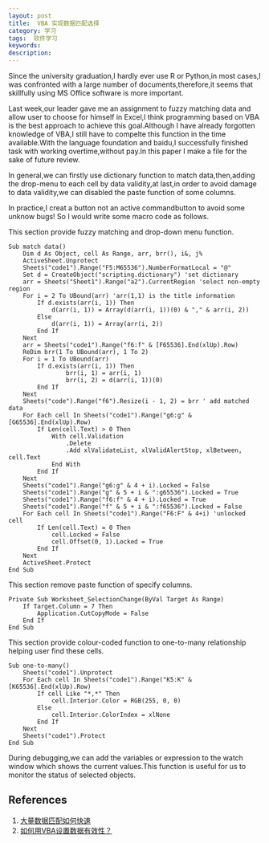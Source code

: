 ```yaml
---
layout: post
title:  VBA 实现数据匹配选择
category: 学习
tags:  软件学习
keywords: 
description: 
---
```


Since the university graduation,I hardly ever use R or Python,in most cases,I was confronted with a large number of documents,therefore,it seems that skillfully using MS Office software is more important.

Last week,our leader gave me an assignment to fuzzy matching data and allow user to choose for himself in Excel,I think programming based on VBA is the best approach to achieve this goal.Although I have already forgotten knowledge of VBA,I still have to compelte this function in the time available.With the language foundation and baidu,I successfully finished task with working overtime,without pay.In this paper I make a file for the sake of future review.

In general,we can firstly use dictionary function to match data,then,adding the drop-menu to each cell by data validity,at last,in order to avoid damage to data validity,we can disabled the paste function of some columns.

In practice,I creat a button not an active commandbutton to avoid some unknow bugs! So I would write some macro code as follows.

This section provide fuzzy matching and drop-down menu function.

    Sub match data()
        Dim d As Object, cell As Range, arr, brr(), i&, j%
        ActiveSheet.Unprotect
        Sheets("code1").Range("F5:M65536").NumberFormatLocal = "@"
        Set d = CreateObject("scripting.dictionary") 'set dictionary
        arr = Sheets("Sheet1").Range("a2").CurrentRegion 'select non-empty region
        For i = 2 To UBound(arr) 'arr(1,1) is the title information
            If d.exists(arr(i, 1)) Then
                d(arr(i, 1)) = Array(d(arr(i, 1))(0) & "," & arr(i, 2))
            Else
                d(arr(i, 1)) = Array(arr(i, 2))
            End If
        Next
        arr = Sheets("code1").Range("f6:f" & [F65536].End(xlUp).Row)
        ReDim brr(1 To UBound(arr), 1 To 2)
        For i = 1 To UBound(arr)
            If d.exists(arr(i, 1)) Then
                    brr(i, 1) = arr(i, 1)
                    brr(i, 2) = d(arr(i, 1))(0)
            End If
        Next
        Sheets("code").Range("f6").Resize(i - 1, 2) = brr ' add matched data
        For Each cell In Sheets("code1").Range("g6:g" & [G65536].End(xlUp).Row)
            If Len(cell.Text) > 0 Then
                With cell.Validation
                    .Delete
                    .Add xlValidateList, xlValidAlertStop, xlBetween, cell.Text
                End With
            End If
        Next
        Sheets("code1").Range("g6:g" & 4 + i).Locked = False
        Sheets("code1").Range("g" & 5 + i & ":g65536").Locked = True
        Sheets("code1").Range("f6:f" & 4 + i).Locked = True
        Sheets("code1").Range("f" & 5 + i & ":f65536").Locked = False
        For Each cell In Sheets("code1").Range("F6:F" & 4+i) 'unlocked cell 
            If Len(cell.Text) = 0 Then
                cell.Locked = False
                cell.Offset(0, 1).Locked = True
            End If
        Next
        ActiveSheet.Protect
    End Sub

This section remove paste function of specify columns.

    Private Sub Worksheet_SelectionChange(ByVal Target As Range)
        If Target.Column = 7 Then
            Application.CutCopyMode = False
        End If
    End Sub

This section provide colour-coded function to one-to-many relationship helping user find these cells.

    Sub one-to-many()
        Sheets("code1").Unprotect 
        For Each cell In Sheets("code1").Range("K5:K" & [K65536].End(xlUp).Row)
            If cell Like "*,*" Then
                cell.Interior.Color = RGB(255, 0, 0)
            Else
                cell.Interior.ColorIndex = xlNone
            End If
        Next
        Sheets("code1").Protect 
    End Sub

During debugging,we can add the variables or expression to the watch window which shows the current values.This function is useful for us to monitor the status of selected objects. 

##  References

1. [大量数据匹配如何快速](http://club.excelhome.net/thread-1190934-1-1.html)
2. [如何用VBA设置数据有效性？](http://club.excelhome.net/thread-715532-1-1.html)
